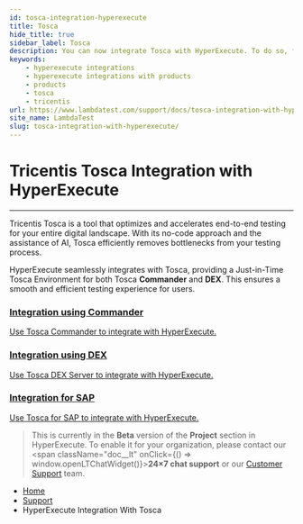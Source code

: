 ```yaml
---
id: tosca-integration-hyperexecute
title: Tosca
hide_title: true
sidebar_label: Tosca
description: You can now integrate Tosca with HyperExecute. To do so, follow the steps listed in the document.
keywords:
    - hyperexecute integrations
    - hyperexecute integrations with products
    - products
    - tosca
    - tricentis
url: https://www.lambdatest.com/support/docs/tosca-integration-with-hyperexecute/
site_name: LambdaTest
slug: tosca-integration-with-hyperexecute/
---
```


<script type="application/ld+json"
      dangerouslySetInnerHTML={{ __html: JSON.stringify({
       "@context": "https://schema.org",
        "@type": "BreadcrumbList",
        "itemListElement": [{
          "@type": "ListItem",
          "position": 1,
          "name": "Home",
          "item": "https://www.lambdatest.com"
        },{
          "@type": "ListItem",
          "position": 2,
          "name": "Support",
          "item": "https://www.lambdatest.com/support/docs/"
        },{
          "@type": "ListItem",
          "position": 3,
          "name": "Tosca Integration with HyperExecute",
          "item": "https://www.lambdatest.com/support/docs/tosca-integration-with-hyperexecute/"
        }]
      })
    }}
></script>

# Tricentis Tosca Integration with HyperExecute
***

Tricentis Tosca is a tool that optimizes and accelerates end-to-end testing for your entire digital landscape. With its no-code approach and the assistance of AI, Tosca efficiently removes bottlenecks from your testing process.

HyperExecute seamlessly integrates with Tosca, providing a Just-in-Time Tosca Environment for both Tosca **Commander** and **DEX**. This ensures a smooth and efficient testing experience for users.

<div className="support_main">
  
  <a href = "/support/docs/tosca-integration-with-hyperexecute-using-commander/">
  <div className="support_inners">
    <h3>Integration using Commander</h3>
    <p>Use Tosca Commander to integrate with HyperExecute.</p>
  </div>
  </a>
  
  <a href = "/support/docs/tosca-integration-with-hyperexecute-using-dex/">
  <div className="support_inners">
    <h3>Integration using DEX</h3>
    <p>Use Tosca DEX Server to integrate with HyperExecute.</p>
  </div>
  </a>

  <a href = "/support/docs/tosca-integration-with-hyperexecute-for-sap/">
  <div className="support_inners">
    <h3>Integration for SAP</h3>
    <p>Use Tosca for SAP to integrate with HyperExecute.</p>
  </div>
  </a>

</div>


> This is currently in the **Beta** version of the **Project** section in HyperExecute. To enable it for your organization, please contact our <span className="doc__lt" onClick={() => window.openLTChatWidget()}>**24×7 chat support**</span> or our [Customer Support](mailto:support@lambdatest.com) team.

<nav aria-label="breadcrumbs">
  <ul className="breadcrumbs">
    <li className="breadcrumbs__item">
      <a className="breadcrumbs__link" target="_self" href="https://www.lambdatest.com">
        Home
      </a>
    </li>
    <li className="breadcrumbs__item">
      <a className="breadcrumbs__link" target="_self" href="https://www.lambdatest.com/support/docs/">
        Support
      </a>
    </li>
    <li className="breadcrumbs__item breadcrumbs__item--active">
      <span className="breadcrumbs__link">
       HyperExecute Integration With Tosca
      </span>
    </li>
  </ul>
</nav>